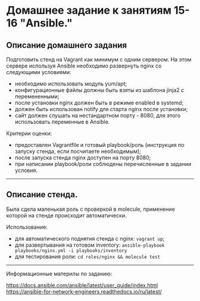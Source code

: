 # Домашнее задание к занятиям 15-16 "Ansible."


## Описание домашнего задания

Подготовить стенд на Vagrant как минимум с одним сервером. На этом сервере используя Ansible необходимо развернуть nginx со следующими условиями:    
- необходимо использовать модуль yum/apt;    
- конфигурационные файлы должны быть взяты из шаблона jinja2 с перемененными;    
- после установки nginx должен быть в режиме enabled в systemd;    
- должен быть использован notify для старта nginx после установки;    
- сайт должен слушать на нестандартном порту - 8080, для этого использовать переменные в Ansible.    

Критерии оценки:     
- предоставлен Vagrantfile и готовый playbook/роль (инструкция по запуску стенда, если посчитаете необходимым);    
- после запуска стенда nginx доступен на порту 8080;    
- при написании playbook/роли соблюдены перечисленные в задании условия.

---


## Описание стенда.

Была сдела маленькая роль с проверкой в molecule, применение которой на стенде происходит автоматически.

Использование:
 - для автоматического поднятия стенда с nginx: `vagrant up`;
 - для развертывания на готовом inventory: `ansible-playbook playbooks/nginx.yml -i playbooks/inventory`
 - для тестирования роли: `cd roles/nginx && molecule test`


---

Информационные материлы по заданию:    
   
https://docs.ansible.com/ansible/latest/user_guide/index.html    
https://ansible-for-network-engineers.readthedocs.io/ru/latest/     
